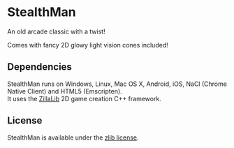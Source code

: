 StealthMan
==========

An old arcade classic with a twist!

Comes with fancy 2D glowy light vision cones included!

## Dependencies

StealthMan runs on Windows, Linux, Mac OS X, Android, iOS, NaCl (Chrome Native Client) and HTML5 (Emscripten).  
It uses the [ZillaLib](https://github.com/schellingb/ZillaLib) 2D game creation C++ framework.

## License

StealthMan is available under the [zlib license](http://www.gzip.org/zlib/zlib_license.html).